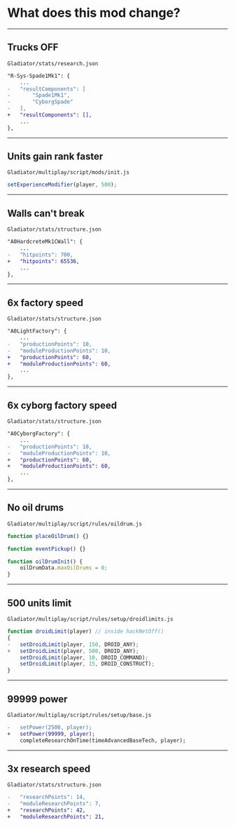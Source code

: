 # What does this mod change?

---

## Trucks OFF
`Gladiator/stats/research.json`

```diff
"R-Sys-Spade1Mk1": {
    ...
-   "resultComponents": [
-       "Spade1Mk1",
-       "CyborgSpade"
-   ],
+   "resultComponents": [],
    ...
},
```

---

## Units gain rank faster
`Gladiator/multiplay/script/mods/init.js`

```js
setExperienceModifier(player, 500);
```

---

## Walls can't break
`Gladiator/stats/structure.json`

```diff
"A0HardcreteMk1CWall": {
    ...
-   "hitpoints": 700,
+   "hitpoints": 65536,
    ...
},
```

---

## 6x factory speed
`Gladiator/stats/structure.json`

```diff
"A0LightFactory": {
    ...
-   "productionPoints": 10,
-   "moduleProductionPoints": 10,
+   "productionPoints": 60,
+   "moduleProductionPoints": 60,
    ...
},
```

---

## 6x cyborg factory speed
`Gladiator/stats/structure.json`

```diff
"A0CyborgFactory": {
    ...
-   "productionPoints": 10,
-   "moduleProductionPoints": 10,
+   "productionPoints": 60,
+   "moduleProductionPoints": 60,
    ...
},
```

---

## No oil drums
`Gladiator/multiplay/script/rules/oildrum.js`

```js
function placeOilDrum() {}

function eventPickup() {}

function oilDrumInit() {
    oilDrumData.maxOilDrums = 0;
}
```

---

## 500 units limit
`Gladiator/multiplay/script/rules/setup/droidlimits.js`

```js
function droidLimit(player)	// inside hackNetOff()
{
-   setDroidLimit(player, 150, DROID_ANY);
+   setDroidLimit(player, 500, DROID_ANY);
    setDroidLimit(player, 10, DROID_COMMAND);
    setDroidLimit(player, 15, DROID_CONSTRUCT);
}

```

---

## 99999 power
`Gladiator/multiplay/script/rules/setup/base.js`

```diff
-   setPower(2500, player);
+   setPower(99999, player);
    completeResearchOnTime(timeAdvancedBaseTech, player);
```

---

## 3x research speed
`Gladiator/stats/structure.json`

```diff
-   "researchPoints": 14,
-   "moduleResearchPoints": 7,
+   "researchPoints": 42,
+   "moduleResearchPoints": 21,
```

